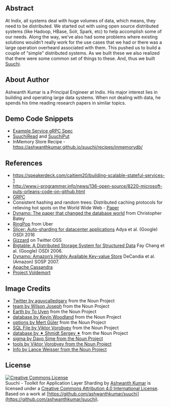 ## Abstract
At Indix, all systems deal with huge volumes of data, which means, they need to be distributed. We started out with using open source distributed systems (like Hadoop, HBase, Solr, Spark, etc) to help accomplish some of our needs. Along the way, we’ve also had some problems where existing solutions wouldn’t really work for the use cases that we had or there was a large operation overheard associated with them. This pushed us to build a couple of “simple” distributed systems. As we built these we also realized that there were some common set of things to these. And, thus we built [Suuchi](http://github.com/ashwanthkumar/suuchi).

## About Author
Ashwanth Kumar is a Principal Engineer at Indix. His major interest lies in building and operating large data systems. When not dealing with data, he spends his time reading research papers in similar topics. 

## Demo Code Snippets
- [Example Service gRPC Spec](https://github.com/ashwanthkumar/suuchi/blob/19a075ca065112b1adcafbf9c75ac3a26fc9e1f9/suuchi-core/src/main/proto/suuchi.proto)
- [SuuchiRead](https://github.com/ashwanthkumar/suuchi/blob/582c66a0c0039312926a8c79b308567640f05306/suuchi-core/src/main/scala/in/ashwanthkumar/suuchi/rpc/SuuchiReadService.scala) and [SuuchiPut](https://github.com/ashwanthkumar/suuchi/blob/582c66a0c0039312926a8c79b308567640f05306/suuchi-core/src/main/scala/in/ashwanthkumar/suuchi/rpc/SuuchiPutService.scala)
- InMemory Store Recipe - https://ashwanthkumar.github.io/suuchi/recipes/inmemorydb/

## References
- https://speakerdeck.com/caitiem20/building-scalable-stateful-services-1
- http://www.i-programmer.info/news/136-open-source/8220-microsoft-puts-orleans-code-on-github.html
- [GRPC](http://www.grpc.io/)
- Consistent hashing and random trees: Distributed caching protocols for relieving hot spots on the World Wide Web - [Paper](https://github.com/papers-we-love/papers-we-love/blob/master/distributed_systems/consistent-hashing-and-random-trees.pdf)
- [Dynamo: The paper that changed the database world](https://vimeo.com/144994937) from Christopher Batey
- [RingPop](https://ringpop.readthedocs.io/) from Uber
- [Slicer: Auto-sharding for datacenter applications](https://www.usenix.org/system/files/conference/osdi16/osdi16-adya.pdf) Adya et al. (Google)  OSDI 2016
- [Gizzard](https://github.com/twitter/gizzard) on Twitter OSS
- [Bigtable: A Distributed Storage System for Structured Data](http://research.google.com/archive/bigtable.html) Fay Chang et al. (Google) OSDI 2006.
- [Dynamo: Amazon’s Highly Available Key-value Store](http://s3.amazonaws.com/AllThingsDistributed/sosp/amazon-dynamo-sosp2007.pdf) DeCandia et al. (Amazon) SOSP 2007.
- [Apache Cassandra](http://cassandra.apache.org/)
- [Project Voldemort](http://www.project-voldemort.com/voldemort/)

## Image Credits
- [Twitter by aguycalledgary](https://thenounproject.com/search/?q=twitter+bird&i=23267) from the Noun Project
- [team by Wilson Joseph](https://thenounproject.com/term/team/717083/) from the Noun Project
- [Earth by To Uyen](https://thenounproject.com/search/?q=internet+globe&i=318309) from the Noun Project
- [database by Kevin Woodland](https://thenounproject.com/search/?q=database&i=282705) from the Noun Project
- [options by Mert Güler](https://thenounproject.com/search/?q=toolkit&i=638516) from the Noun Project
- [SQL File by Viktor Vorobyev](https://thenounproject.com/search/?q=sql&i=342070) from the Noun Project
- [database by ✦ Shmidt Sergey ✦](https://thenounproject.com/search/?q=database&i=691819) from the Noun Project
- [sigma by Davo Sime from the Noun Project](https://thenounproject.com/search/?q=sigma&i=607382)
- [tools by Viktor Vorobyev from the Noun Project](https://thenounproject.com/search/?q=hammer&i=561830)
- [Info by Lance Weisser from the Noun Project](https://thenounproject.com/search/?q=info&i=91723)

## License
[![Creative Commons License](https://i.creativecommons.org/l/by/4.0/88x31.png)](http://creativecommons.org/licenses/by/4.0/)  
<span xmlns:dct="http://purl.org/dc/terms/" property="dct:title">Suuchi - Toolkit for Application Layer Sharding</span> by [Ashwanth Kumar](https://ashwanthkumar.in) is licensed under a [Creative Commons Attribution 4.0 International License](http://creativecommons.org/licenses/by/4.0/). Based on a work at [https://github.com/ashwanthkumar/suuchi](https://github.com/ashwanthkumar/suuchi).
